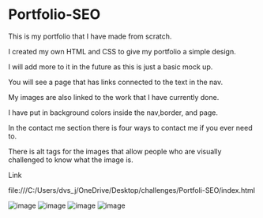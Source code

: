# Portfolio-SEO
This is my portfolio that I have made from scratch.

I created my own HTML and CSS to give my portfolio a simple design.

I will add more to it in the future as this is just a basic mock up.

You will see a page that has links connected to the text in the nav.

My images are also linked to the work that I have currently done.

I have put in background colors inside the nav,border, and page.

In the contact me section there is four ways to contact me if you ever need to.

There is alt tags for the images that allow people who are visually challenged to know what the image is.


Link

file:///C:/Users/dvs_j/OneDrive/Desktop/challenges/Portfoli-SEO/index.html

![image](https://user-images.githubusercontent.com/125624166/231806358-0e961615-c459-457f-a815-6a205790dd04.png)
![image](https://user-images.githubusercontent.com/125624166/231806440-eafa7567-753f-4b4b-a25e-c09a4e00b48e.png)
![image](https://user-images.githubusercontent.com/125624166/231807317-b82b938f-27a7-4c26-9ea5-79eaee022a33.png)
![image](https://user-images.githubusercontent.com/125624166/231806599-69204f20-b34d-4de0-bbe4-ca770e9fcfc4.png)
